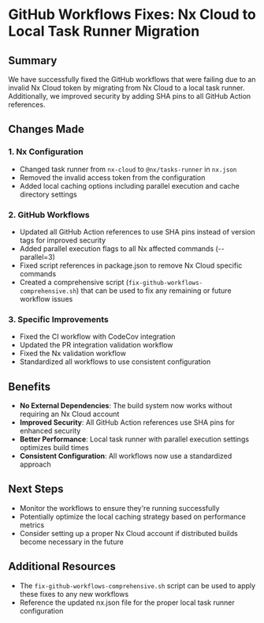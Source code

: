 # GitHub Workflows Fixes: Nx Cloud to Local Task Runner Migration

## Summary
We have successfully fixed the GitHub workflows that were failing due to an invalid Nx Cloud token by migrating from Nx Cloud to a local task runner. Additionally, we improved security by adding SHA pins to all GitHub Action references.

## Changes Made

### 1. Nx Configuration
- Changed task runner from `nx-cloud` to `@nx/tasks-runner` in `nx.json`
- Removed the invalid access token from the configuration
- Added local caching options including parallel execution and cache directory settings

### 2. GitHub Workflows
- Updated all GitHub Action references to use SHA pins instead of version tags for improved security
- Added parallel execution flags to all Nx affected commands (--parallel=3)
- Fixed script references in package.json to remove Nx Cloud specific commands
- Created a comprehensive script (`fix-github-workflows-comprehensive.sh`) that can be used to fix any remaining or future workflow issues

### 3. Specific Improvements
- Fixed the CI workflow with CodeCov integration
- Updated the PR integration validation workflow
- Fixed the Nx validation workflow
- Standardized all workflows to use consistent configuration

## Benefits
- **No External Dependencies**: The build system now works without requiring an Nx Cloud account
- **Improved Security**: All GitHub Action references use SHA pins for enhanced security
- **Better Performance**: Local task runner with parallel execution settings optimizes build times
- **Consistent Configuration**: All workflows now use a standardized approach

## Next Steps
- Monitor the workflows to ensure they're running successfully
- Potentially optimize the local caching strategy based on performance metrics
- Consider setting up a proper Nx Cloud account if distributed builds become necessary in the future

## Additional Resources
- The `fix-github-workflows-comprehensive.sh` script can be used to apply these fixes to any new workflows
- Reference the updated nx.json file for the proper local task runner configuration
